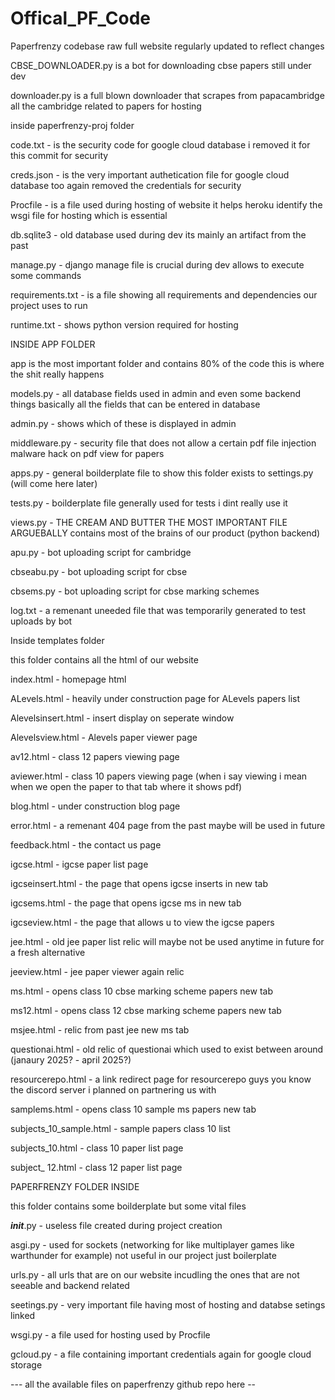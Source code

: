 # Offical_PF_Code
Paperfrenzy codebase raw full website regularly updated to reflect changes


CBSE_DOWNLOADER.py is a bot for downloading cbse papers still under dev

downloader.py is a full blown downloader that scrapes from papacambridge all the cambridge related to papers for hosting

inside paperfrenzy-proj folder

code.txt - is the security code for google cloud database i removed it for this commit for security

creds.json - is the very important authetication file for google cloud database too again removed the credentials for security

Procfile - is a file used during hosting of website it helps heroku identify the wsgi file for hosting which is essential

db.sqlite3 - old database used during dev its mainly an artifact from the past

manage.py - django manage file is crucial during dev allows to execute some commands 

requirements.txt - is a file showing all requirements and dependencies our project uses to run

runtime.txt - shows python version required for hosting

INSIDE APP FOLDER

app is the most important folder and contains 80% of the code this is where the shit really happens

models.py - all database fields used in admin and even some backend things basically all the fields that can be entered in database

admin.py - shows which of these is displayed in admin

middleware.py - security file that does not allow a certain pdf file injection malware hack on pdf view for papers

apps.py - general boilderplate file to show this folder exists to settings.py (will come here later)

tests.py - boilderplate file generally used for tests i dint really use it

views.py - THE CREAM AND BUTTER THE MOST IMPORTANT FILE ARGUEBALLY contains most of the brains of our product (python backend)

apu.py - bot uploading script for cambridge

cbseabu.py - bot uploading script for cbse

cbsems.py - bot uploading script for cbse marking schemes

log.txt - a remenant uneeded file that was temporarily generated to test uploads by bot


Inside templates folder

this folder contains all the html of our website

index.html - homepage html

ALevels.html - heavily under construction page for ALevels papers list

Alevelsinsert.html - insert display on seperate window

Alevelsview.html - Alevels paper viewer page

av12.html - class 12 papers viewing page

aviewer.html - class 10 papers viewing page (when i say viewing i mean when we open the paper to that tab where it shows pdf)

blog.html - under construction blog page

error.html - a remenant 404 page from the past maybe will be used in future

feedback.html - the contact us page

igcse.html - igcse paper list page

igcseinsert.html - the page that opens igcse inserts in new tab

igcsems.html - the page that opens igcse ms in new tab

igcseview.html - the page that allows u to view the igcse papers

jee.html - old jee paper list relic will maybe not be used anytime in future for a fresh alternative

jeeview.html - jee paper viewer again relic

ms.html - opens class 10 cbse marking scheme papers new tab

ms12.html - opens class 12 cbse marking scheme papers new tab

msjee.html - relic from past jee new ms tab

questionai.html - old relic of questionai which used to exist between around (janaury 2025? - april 2025?)

resourcerepo.html - a link redirect page for resourcerepo guys you know the discord server i planned on partnering us with

samplems.html - opens class 10 sample ms papers new tab

subjects_10_sample.html - sample papers class 10 list

subjects_10.html - class 10 paper list page

subject_ 12.html - class 12 paper list page



PAPERFRENZY FOLDER INSIDE

this folder contains some boilderplate but some vital files

___init___.py - useless file created during project creation

asgi.py - used for sockets (networking for like multiplayer games like warthunder for example) not useful in our project just boilerplate

urls.py - all urls that are on our website incudling the ones that are not seeable and backend related

seetings.py - very important file having most of hosting and databse setings linked

wsgi.py - a file used for hosting used by Procfile

gcloud.py - a file containing important credentials again for google cloud storage



--- all the available files on paperfrenzy github repo here --

